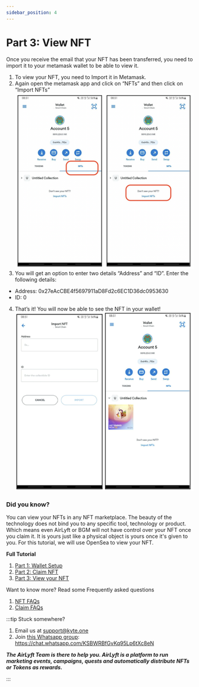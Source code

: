 ```yaml
---
sidebar_position: 4
---
```


# Part 3: View NFT
Once you receive the email that your NFT has been transferred, you need to import it to your metamask wallet to be able to view it.
1. To view your NFT, you need to Import it in Metamask.
2. Again open the metamask app and click on “NFTs” and then click on “Import NFTs”
![](./images/importnft.png)
3. You will get an option to enter two details “Address” and “ID”. Enter the following details:
- Address: 0x27eAcCBE4f5697911aD8Fd2c6EC1D36dc0953630
- ID: 0
4. That’s it! You will now be able to see the NFT in your wallet!
![](./images/viewnft.png)

### Did you know?

You can view your NFTs in any NFT marketplace. The beauty of the technology does not bind you to any specific tool, technology or product. Which means even AirLyft or BGM will not have control over your NFT once you claim it. It is yours just like a physical object is yours once it's given to you. For this tutorial, we will use OpenSea to view your NFT.

**Full Tutorial**
1. [Part 1: Wallet Setup](part1)
1. [Part 2: Claim NFT](part2)
1. [Part 3: View your NFT](part3)

Want to know more? Read some Frequently asked questions
1. [NFT FAQs](faq)
1. [Claim FAQs](claimfaqs)

:::tip Stuck somewhere?

1. Email us at support@kyte.one
2. Join [this Whatsapp group](https://chat.whatsapp.com/KSBWRBfGvKq95Lp6tXc8eN): https://chat.whatsapp.com/KSBWRBfGvKq95Lp6tXc8eN

**_The AirLyft Team is there to help you. AirLyft is a platform to run marketing events, campaigns, quests and automatically distribute NFTs or Tokens as rewards._**

:::